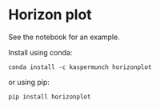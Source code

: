 # Horizon plot

See the notebook for an example.

Install using conda:

    conda install -c kaspermunch horizonplot
  
or using pip:

    pip install horizonplot
  
  
